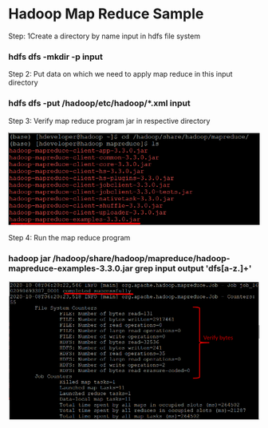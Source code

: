 # Hadoop Map Reduce Sample

Step: 1Create a directory by name input in hdfs file system
### hdfs dfs -mkdir -p  input

Step 2: Put data on which we need to apply map reduce in this input directory
###  hdfs dfs -put /hadoop/etc/hadoop/*.xml input

Step 3: Verify map reduce program jar in respective directory

![Alt text](/images/Screenshot_1.png?raw=true "Simple Code on IPython Notebooks")

Step 4: Run the map reduce program 
### hadoop jar /hadoop/share/hadoop/mapreduce/hadoop-mapreduce-examples-3.3.0.jar grep input output 'dfs[a-z.]+'

![Alt text](/images/Screenshot_2.png?raw=true "Simple Code on IPython Notebooks")
